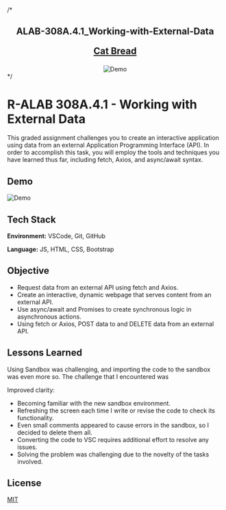 /* 
<h2 align="center">
  ALAB-308A.4.1_Working-with-External-Data<br/>

  <a href="https://hannah-moon.github.io/22_ALAB-308A.4.1_Working-with-External-Data/" target="_blank">Cat Bread</a>
</h2>
<div align="center">
  <img alt="Demo" src="desktopview.gif">
</div>
*/

<br/>

# R-ALAB 308A.4.1 - Working with External Data

This graded assignment challenges you to create an interactive application using data from an external Application Programming Interface (API). In order to accomplish this task, you will employ the tools and techniques you have learned thus far, including fetch, Axios, and async/await syntax.



## Demo

<img alt="Demo" src="desktopview.gif">


## Tech Stack

**Environment:** VSCode, Git, GitHub

**Language:** JS, HTML, CSS, Bootstrap


## Objective

- Request data from an external API using fetch and Axios.
- Create an interactive, dynamic webpage that serves content from an external API.
- Use async/await and Promises to create synchronous logic in asynchronous actions.
- Using fetch or Axios, POST data to and DELETE data from an external API.
## Lessons Learned

Using Sandbox was challenging, and importing the code to the sandbox was even more so. The challenge that I encountered was

Improved clarity:

- Becoming familiar with the new sandbox environment.
- Refreshing the screen each time I write or revise the code to check its functionality.
- Even small comments appeared to cause errors in the sandbox, so I decided to delete them all.
- Converting the code to VSC requires additional effort to resolve any issues.
- Solving the problem was challenging due to the novelty of the tasks involved.
## License

[MIT](https://choosealicense.com/licenses/mit/)


